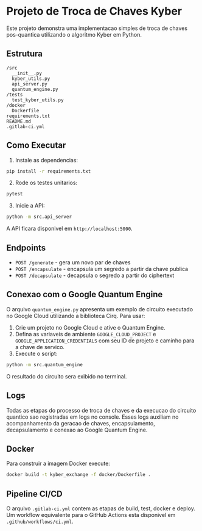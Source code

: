 # Projeto de Troca de Chaves Kyber

Este projeto demonstra uma implementacao simples de troca de chaves pos-quantica utilizando o algoritmo Kyber em Python.

## Estrutura

```
/src
  __init__.py
  kyber_utils.py
  api_server.py
  quantum_engine.py
/tests
  test_kyber_utils.py
/docker
  Dockerfile
requirements.txt
README.md
.gitlab-ci.yml
```

## Como Executar

1. Instale as dependencias:

```bash
pip install -r requirements.txt
```

2. Rode os testes unitarios:

```bash
pytest
```

3. Inicie a API:

```bash
python -m src.api_server
```

A API ficara disponivel em `http://localhost:5000`.

## Endpoints

- `POST /generate` - gera um novo par de chaves
- `POST /encapsulate` - encapsula um segredo a partir da chave publica
- `POST /decapsulate` - decapsula o segredo a partir do ciphertext

## Conexao com o Google Quantum Engine

O arquivo `quantum_engine.py` apresenta um exemplo de circuito executado no Google Cloud utilizando a biblioteca Cirq. Para usar:

1. Crie um projeto no Google Cloud e ative o Quantum Engine.
2. Defina as variaveis de ambiente `GOOGLE_CLOUD_PROJECT` e `GOOGLE_APPLICATION_CREDENTIALS` com seu ID de projeto e caminho para a chave de servico.
3. Execute o script:

```bash
python -m src.quantum_engine
```

O resultado do circuito sera exibido no terminal.

## Logs

Todas as etapas do processo de troca de chaves e da execucao do circuito
quantico sao registradas em logs no console. Esses logs auxiliam no
acompanhamento da geracao de chaves, encapsulamento, decapsulamento e
conexao ao Google Quantum Engine.

## Docker

Para construir a imagem Docker execute:

```bash
docker build -t kyber_exchange -f docker/Dockerfile .
```

## Pipeline CI/CD

O arquivo `.gitlab-ci.yml` contem as etapas de build, test, docker e deploy.
Um workflow equivalente para o GitHub Actions esta disponivel em
`.github/workflows/ci.yml`.
